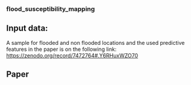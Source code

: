 ### flood_susceptibility_mapping

## Input data:
A sample for flooded and non flooded locations and the used predictive features in the paper is on the following link: https://zenodo.org/record/7472764#.Y6RHuxWZO70


## Paper
